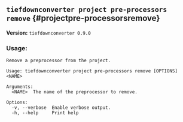 ## `tiefdownconverter project pre-processors remove` {#projectpre-processorsremove}

**Version:** `tiefdownconverter 0.9.0`

### Usage:
```
Remove a preprocessor from the project.

Usage: tiefdownconverter project pre-processors remove [OPTIONS] <NAME>

Arguments:
  <NAME>  The name of the preprocessor to remove.

Options:
  -v, --verbose  Enable verbose output.
  -h, --help     Print help
```

